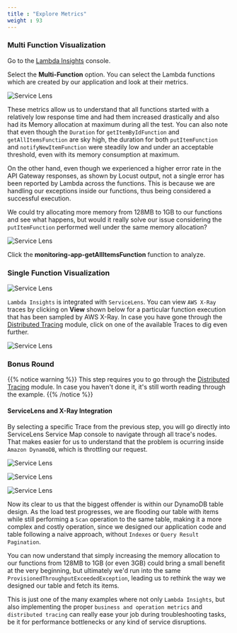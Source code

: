 ```yaml
---
title : "Explore Metrics"
weight : 93
---
```


### Multi Function Visualization

Go to the [Lambda Insights](https://console.aws.amazon.com/cloudwatch/home?#lambda-insights:performance) console. 

Select the **Multi-Function** option. You can select the Lambda functions which are created by our application and look at their metrics.

![Service Lens](/images/li_mf_1.png)

These metrics allow us to understand that all functions started with a relatively low response time and had them increased drastically and also had its Memory allocation at maximum during all the test. You can also note that even though the `Duration` for `getItemByIdFunction` and `getAllItemsFunction` are sky high, the duration for both `putItemFunction` and `notifyNewItemFunction` were steadily low and under an acceptable threshold, even with its memory consumption at maximum.

On the other hand, even though we experienced a higher error rate in the API Gateway responses, as shown by Locust output, not a single error has been reported by Lambda across the functions. This is because we are handling our exceptions inside our functions, thus being considered a successful execution.

We could try allocating more memory from 128MB to 1GB to our functions and see what happens, but would it really solve our issue considering the `putItemFunction` performed well under the same memory allocation?

![Service Lens](/images/li_mf_2.png)


Click the **monitoring-app-getAllItemsFunction**  function to analyze.

### Single Function Visualization

![Service Lens](/images/li_sf_1.png)

`Lambda Insights` is integrated with `ServiceLens`. You can view `AWS X-Ray` traces by clicking on **View** shown below for a particular function execution that has been sampled by AWS X-Ray. In case you have gone through the [Distributed Tracing](../../../070_tracing) module, click on one of the available Traces to dig even further.

![Service Lens](/images/li_sf_2.png)

### Bonus Round

{{% notice warning %}}
This step requires you to go through the [Distributed Tracing](../../../070_tracing) module. In case you haven't done it, it's still worth reading through the example.
{{% /notice %}}

#### ServiceLens and X-Ray Integration

By selecting a specific Trace from the previous step, you will go directly into ServiceLens Service Map console to navigate through all trace's nodes. That makes easier for us to understand that the problem is ocurring inside `Amazon DynamoDB`, which is throttling our request.

![Service Lens](/images/li_trace_1.png)

![Service Lens](/images/li_trace_2.png)

![Service Lens](/images/li_trace_3.png)

Now its clear to us that the biggest offender is within our DynamoDB table design. As the load test progresses, we are flooding our table with items while still performing a `Scan` operation to the same table, making it a more complex and costly operation, since we designed our application code and table following a naive approach, without `Indexes` or `Query Result Pagination`.

You can now understand that simply increasing the memory allocation to our functions from 128MB to 1GB (or even 3GB) could bring a small benefit at the very beginning, but ultimately we'd run into the same `ProvisionedThroughputExceededException`, leading us to rethink the way we designed our table and fetch its items.

This is just one of the many examples where not only `Lambda Insights`, but also implementing the proper `business and operation metrics` and `distributed tracing` can really ease your job during troubleshooting tasks, be it for performance bottlenecks or any kind of service disruptions.